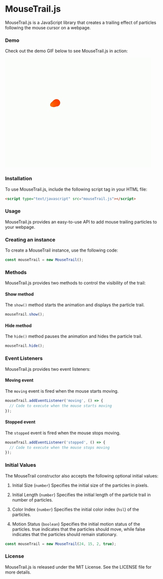 # MouseTrail.js

MouseTrail.js is a JavaScript library that creates a trailing effect of particles following the mouse cursor on a webpage.

### Demo

Check out the demo GIF below to see MouseTrail.js in action:

![MouseTrail.js Demo GIF](./demo/demo.gif)

### Installation

To use MouseTrail.js, include the following script tag in your HTML file:

```html
<script type="text/javascript" src="mouseTrail.js"></script>
```
### Usage
MouseTrail.js provides an easy-to-use API to add mouse trailing particles to your webpage.

### Creating an instance
To create a MouseTrail instance, use the following code:
```javascript
const mouseTrail = new MouseTrail();
```
### Methods
MouseTrail.js provides two methods to control the visibility of the trail:

#### Show method
The `show()` method starts the animation and displays the particle trail.
```javascript
mouseTrail.show();
```
#### Hide method
The `hide()` method pauses the animation and hides the particle trail.
```javascript
mouseTrail.hide();
```

### Event Listeners
MouseTrail.js provides two event listeners:

#### Moving event
The `moving` event is fired when the mouse starts moving.

```javascript
mouseTrail.addEventListener('moving', () => {
  // Code to execute when the mouse starts moving
});
```

#### Stopped event
The `stopped` event is fired when the mouse stops moving.

```javascript
mouseTrail.addEventListener('stopped', () => {
  // Code to execute when the mouse stops moving
});
```

### Initial Values
The MouseTrail constructor also accepts the following optional initial values:

1. Initial Size (`number`) Specifies the initial size of the particles in pixels.

2. Initial Length (`number`) Specifies the initial length of the particle trail in number of particles.

3. Color Index (`number`) Specifies the initial color index (`hsl`) of the particles.

4. Motion Status (`boolean`) Specifies the initial motion status of the particles. true indicates that the particles should move, while false indicates that the particles should remain stationary.

```javascript
const mouseTrail = new MouseTrail(24, 15, 2, true);
```
### License
MouseTrail.js is released under the MIT License. See the LICENSE file for more details.